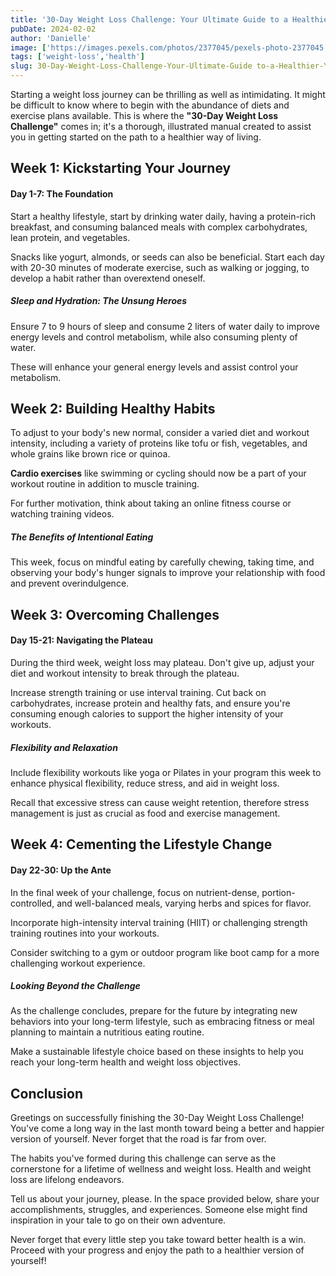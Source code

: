 ```yaml
---
title: '30-Day Weight Loss Challenge: Your Ultimate Guide to a Healthier You'
pubDate: 2024-02-02
author: 'Danielle'
image: ['https://images.pexels.com/photos/2377045/pexels-photo-2377045.jpeg']
tags: ['weight-loss','health']
slug: 30-Day-Weight-Loss-Challenge-Your-Ultimate-Guide to-a-Healthier-You
---
```


Starting a weight loss journey can be thrilling as well as intimidating. It might be difficult to know where to begin with the abundance of diets and exercise plans available. This is where the **"30-Day Weight Loss Challenge"** comes in; it's a thorough, illustrated manual created to assist you in getting started on the path to a healthier way of living.


## **Week 1: Kickstarting Your Journey**

#### Day 1-7: The Foundation

Start a healthy lifestyle, start by drinking water daily, having a protein-rich breakfast, and consuming balanced meals with complex carbohydrates, lean protein, and vegetables.

 Snacks like yogurt, almonds, or seeds can also be beneficial. Start each day with 20-30 minutes of moderate exercise, such as walking or jogging, to develop a habit rather than overextend oneself.


##### Sleep and Hydration: The Unsung Heroes

Ensure 7 to 9 hours of sleep and consume 2 liters of water daily to improve energy levels and control metabolism, while also consuming plenty of water.

 These will enhance your general energy levels and assist control your metabolism.


## **Week 2: Building Healthy Habits** 

To adjust to your body's new normal, consider a varied diet and workout intensity, including a variety of proteins like tofu or fish, vegetables, and whole grains like brown rice or quinoa.

**Cardio exercises** like swimming or cycling should now be a part of your workout routine in addition to muscle training. 

For further motivation, think about taking an online fitness course or watching training videos.

##### The Benefits of Intentional Eating

This week, focus on mindful eating by carefully chewing, taking time, and observing your body's hunger signals to improve your relationship with food and prevent overindulgence.


## **Week 3: Overcoming Challenges**

#### Day 15-21: Navigating the Plateau

During the third week, weight loss may plateau. Don't give up, adjust your diet and workout intensity to break through the plateau. 

Increase strength training or use interval training. Cut back on carbohydrates, increase protein and healthy fats, and ensure you're consuming enough calories to support the higher intensity of your workouts.




##### Flexibility and Relaxation
Include flexibility workouts like yoga or Pilates in your program this week to enhance physical flexibility, reduce stress, and aid in weight loss.

 Recall that excessive stress can cause weight retention, therefore stress management is just as crucial as food and exercise management.


## **Week 4: Cementing the Lifestyle Change**

#### Day 22-30: Up the Ante 
In the final week of your challenge, focus on nutrient-dense, portion-controlled, and well-balanced meals, varying herbs and spices for flavor.

 Incorporate high-intensity interval training (HIIT) or challenging strength training routines into your workouts. 
 
 Consider switching to a gym or outdoor program like boot camp for a more challenging workout experience.

##### Looking Beyond the Challenge

As the challenge concludes, prepare for the future by integrating new behaviors into your long-term lifestyle, such as embracing fitness or meal planning to maintain a nutritious eating routine.

 Make a sustainable lifestyle choice based on these insights to help you reach your long-term health and weight loss objectives.


## **Conclusion**

Greetings on successfully finishing the 30-Day Weight Loss Challenge! You've come a long way in the last month toward being a better and happier version of yourself. Never forget that the road is far from over.

 The habits you've formed during this challenge can serve as the cornerstone for a lifetime of wellness and weight loss. Health and weight loss are lifelong endeavors.

Tell us about your journey, please. In the space provided below, share your accomplishments, struggles, and experiences. Someone else might find inspiration in your tale to go on their own adventure.

Never forget that every little step you take toward better health is a win. Proceed with your progress and enjoy the path to a healthier version of yourself!


